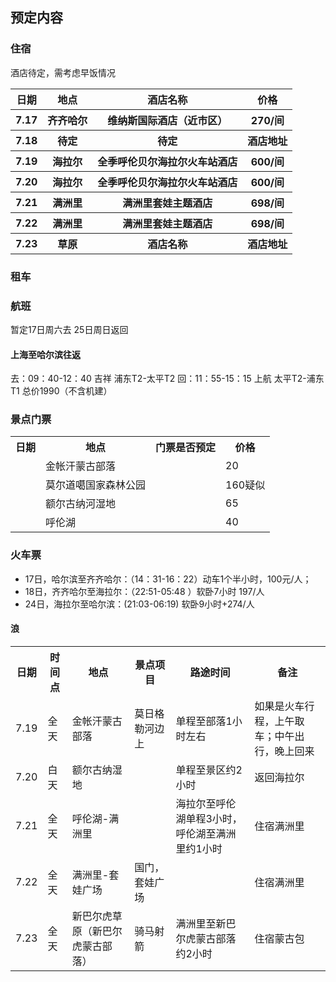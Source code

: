 ## 预定内容  

### 住宿  
酒店待定，需考虑早饭情况
<table>
	<tr>
		<th>日期</th>
		<th>地点</th>
		<th>酒店名称</th>
		<th>价格</th>
	</tr>
	<tr>
		<th>7.17</th>
		<th>齐齐哈尔</th>
		<th>维纳斯国际酒店（近市区）</th>
		<th>270/间</th>
	</tr>
	<tr>
		<th>7.18</th>
		<th>待定</th>
		<th>待定</th>
		<th>酒店地址</th>
	</tr>
	<tr>
		<th>7.19</th>
		<th>海拉尔</th>
		<th>全季呼伦贝尔海拉尔火车站酒店</th>
		<th>600/间</th>
	</tr>
	<tr>
		<th>7.20</th>
		<th>海拉尔</th>
		<th>全季呼伦贝尔海拉尔火车站酒店</th>
		<th>600/间</th>
	</tr>
	<tr>
		<th>7.21</th>
		<th>满洲里</th>
		<th>满洲里套娃主题酒店</th>
		<th>698/间</th>
	</tr>
	<tr>
		<th>7.22</th>
		<th>满洲里</th>
		<th>满洲里套娃主题酒店</th>
		<th>698/间</th>
	</tr>
	<tr>
		<th>7.23</th>
		<th>草原</th>
		<th>酒店名称</th>
		<th>酒店地址</th>
	</tr>
</table>

### 租车  

### 航班
暂定17日周六去 25日周日返回
#### 上海至哈尔滨往返
去：09：40-12：40 吉祥 浦东T2-太平T2
回：11：55-15：15 上航 太平T2-浦东T1
总价1990（不含机建）



### 景点门票  
<table>
	<tr>
		<th>日期</th>
		<th>地点</th>
		<th>门票是否预定</th>
		<th>价格</th>
	</tr>
	<tr >
	    <td> </td>
	    <td>金帐汗蒙古部落</td>  
	    <td></td>
	    <td>20 </td>
	</tr>
	<tr >
	    <td> </td>
	    <td>莫尔道噶国家森林公园</td>  
	    <td></td>
	    <td>160疑似 </td>
	</tr>
	<tr >
	    <td> </td>
	    <td>额尔古纳河湿地</td>  
	    <td></td>
	    <td>65 </td>
	</tr>
	<tr >
	    <td> </td>
	    <td>呼伦湖</td>  
	    <td></td>
	    <td>40 </td>
	</tr>
</table>

### 火车票
* 17日，哈尔滨至齐齐哈尔：（14：31-16：22）动车1个半小时，100元/人；
* 18日，齐齐哈尔至海拉尔：（22:51-05:48 ）软卧7小时 197/人
* 24日，海拉尔至哈尔滨：(21:03-06:19) 软卧9小时+274/人

#### 浪  
<table>
	<tr>
	    <th>日期</th>
	    <th>时间点</th>
	    <th>地点</th>
	    <th>景点项目</th>
	    <th>路途时间</th>
	    <th>备注</th>
	</tr >
	<tr>
	    <td rowspan="1">7.19</td>
	    <td> 全天</td>
	    <td>金帐汗蒙古部落</td>
	    <td>莫日格勒河边上</td>
	    <td>单程至部落1小时左右</td>
	    <td>如果是火车行程，上午取车；中午出行，晚上回来</td>
	</tr>
	<tr>
	    <td rowspan="1">7.20</td>
	    <td>白天</td>
	    <td>额尔古纳湿地</td>  
	    <td></td>
	    <td>单程至景区约2小时</td>
	    <td>返回海拉尔</td>
	</tr>
	<tr>
	    <td rowspan="1">7.21</td>
	    <td >全天</td>
	    <td >呼伦湖-满洲里</td>
	    <td ></td>
	    <td >海拉尔至呼伦湖单程3小时，呼伦湖至满洲里约1小时</td>
	    <td >住宿满洲里</td>
	</tr>
	<tr>
	    <td rowspan="1">7.22</td>
	    <td >全天</td>
	    <td >满洲里-套娃广场</td>
	    <td >国门，套娃广场</td>
	    <td ></td>
	    <td >住宿满洲里</td>
	</tr>
	<tr>
	    <td rowspan="1">7.23</td>
	    <td >全天</td>
	    <td >新巴尔虎草原（新巴尔虎蒙古部落）</td>
	    <td >骑马射箭</td>
	    <td >满洲里至新巴尔虎蒙古部落约2小时</td>
	    <td >住宿蒙古包</td>
	</tr>
</table>  

   
